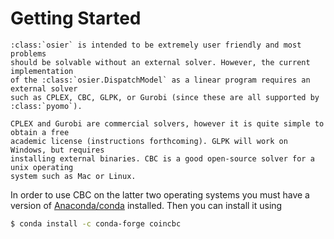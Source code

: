 # Getting Started

```{eval-rst}
:class:`osier` is intended to be extremely user friendly and most problems
should be solvable without an external solver. However, the current implementation
of the :class:`osier.DispatchModel` as a linear program requires an external solver
such as CPLEX, CBC, GLPK, or Gurobi (since these are all supported by :class:`pyomo`).

CPLEX and Gurobi are commercial solvers, however it is quite simple to obtain a free
academic license (instructions forthcoming). GLPK will work on Windows, but requires
installing external binaries. CBC is a good open-source solver for a unix operating
system such as Mac or Linux.
 ```
In order to use CBC on the latter two operating systems you must have a version
of [Anaconda/conda](https://www.anaconda.com/products/distribution) installed.
Then you can install it using

```bash
$ conda install -c conda-forge coincbc
```
